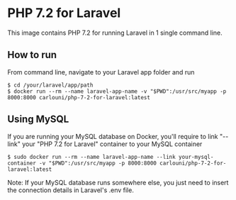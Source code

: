 # PHP 7.2 for Laravel

This image contains PHP 7.2 for running Laravel in 1 single command line.

## How to run

From command line, navigate to your Laravel app folder and run

```shell
$ cd /your/laravel/app/path
$ docker run --rm --name laravel-app-name -v "$PWD":/usr/src/myapp -p 8000:8000 carlouni/php-7-2-for-laravel:latest
```

## Using MySQL

If you are running your MySQL database on Docker, you'll require to link "--link" your "PHP 7.2 for Laravel" container to your MySQL container

```shell
$ sudo docker run --rm --name laravel-app-name --link your-mysql-container -v "$PWD":/usr/src/myapp -p 8000:8000 carlouni/php-7-2-for-laravel:latest
```

Note: If your MySQL database runs somewhere else, you just need to insert the connection details in Laravel's .env file.
